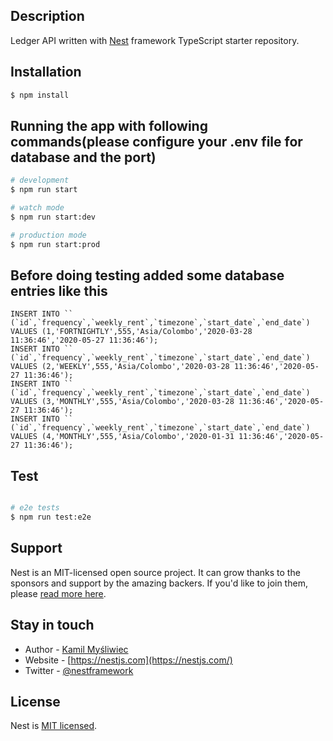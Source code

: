 ## Description

Ledger API written with [Nest](https://github.com/nestjs/nest) framework TypeScript starter repository.

## Installation

```bash
$ npm install
```

## Running the app with following commands(please configure your .env file for database and the port)

```bash
# development
$ npm run start

# watch mode
$ npm run start:dev

# production mode
$ npm run start:prod
```

## Before doing testing added some database entries like this
```
INSERT INTO `` (`id`,`frequency`,`weekly_rent`,`timezone`,`start_date`,`end_date`) VALUES (1,'FORTNIGHTLY',555,'Asia/Colombo','2020-03-28 11:36:46','2020-05-27 11:36:46');
INSERT INTO `` (`id`,`frequency`,`weekly_rent`,`timezone`,`start_date`,`end_date`) VALUES (2,'WEEKLY',555,'Asia/Colombo','2020-03-28 11:36:46','2020-05-27 11:36:46');
INSERT INTO `` (`id`,`frequency`,`weekly_rent`,`timezone`,`start_date`,`end_date`) VALUES (3,'MONTHLY',555,'Asia/Colombo','2020-03-28 11:36:46','2020-05-27 11:36:46');
INSERT INTO `` (`id`,`frequency`,`weekly_rent`,`timezone`,`start_date`,`end_date`) VALUES (4,'MONTHLY',555,'Asia/Colombo','2020-01-31 11:36:46','2020-05-27 11:36:46');
```

## Test

```bash

# e2e tests
$ npm run test:e2e
```

## Support

Nest is an MIT-licensed open source project. It can grow thanks to the sponsors and support by the amazing backers. If you'd like to join them, please [read more here](https://docs.nestjs.com/support).

## Stay in touch

- Author - [Kamil Myśliwiec](https://twitter.com/kammysliwiec)
- Website - [https://nestjs.com](https://nestjs.com/)
- Twitter - [@nestframework](https://twitter.com/nestframework)

## License

  Nest is [MIT licensed](https://github.com/nestjs/nest/blob/master/LICENSE).
